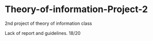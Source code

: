 # Theory-of-information-Project-2
2nd project of theory of information class 

Lack of report and guidelines. 18/20
 
